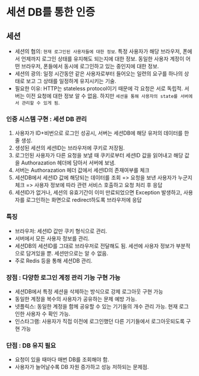 # 세션 DB를 통한 인증

## 세션

- 세션의 협의: `현재 로그인된 사용자들에 대한 정보`. 특정 사용자가 해당 브라우저, 폰에서 언제까지 로그인 상태를 유지해도 되는지에 대한 정보. 동일한 사용자 계정이 어떤 브라우저, 폰들에서 동시에 로그인하고 있는 중인지에 대한 정보.
- 세션의 광의: 일정 시간동안 같은 사용자로부터 들어오는 일련의 요구를 하나의 상태로 보고 그 상태를 일정하게 유지시키는 기술.
- 필요한 이유: HTTP는 stateless protocol이기 때문에 각 요청은 서로 독립적. 서버는 이전 요청에 대한 정보 알 수 없음. 하지만 `세션을 통해 사용자의 state를 서버에서 관리할 수 있게 됨`.

### 인증 시스템 구현 : 세션 DB 관리

1. 사용자가 ID+비번으로 로그인 성공시, 서버는 세션DB에 해당 유저의 데이터를 한 줄 생성.
2. 생성된 세션의 세션ID는 브라우저에 쿠키로 저장됨.
3. 로그인된 사용자가 다른 요청을 보낼 때 쿠키로부터 세션ID 값을 읽어내고 해당 값을 Authorazation 헤더에 담아서 서버에 보냄.
4. 서버는 Authorazation 헤더 값에서 세션ID의 존재여부를 체크
5. 세션DB에서 세션ID 값에 해당되는 데이터를 조회 => 요청을 보낸 사용자가 누군지 체크 => 사용자 정보에 따라 관련 서비스 호출하고 요청 처리 후 응답
6. 세션ID가 없거나, 세션의 유효기간이 이미 만료되었으면 Exception 발생하고, 사용자를 로그인하는 화면으로 redirect하도록 브라우저에 응답

### 특징

- 브라우저: 세션ID 값만 쿠키 형식으로 관리.
- 서버에서 모든 사용자 정보를 관리.
- 세션DB의 세션ID를 그대로 브라우저로 전달해도 됨. 세션에 사용자 정보가 부분적으로 담겨있을 뿐. 세션만으로는 알 수 없음.
- 주로 Redis 등을 통해 세션DB 관리.

### 장점 : 다양한 로그인 계정 관리 기능 구현 가능

- 세션DB에서 특정 세션을 삭제하는 방식으로 강제 로그아웃 구현 가능
- 동일한 계정을 복수의 사용자가 공유하는 문제 예방 가능.
- 넷플릭스: 동일한 계정을 함께 공유할 수 있는 기기들의 개수 관리 가능. 현재 로그인한 사용자 수 확인 가능.
- 인스타그램: 사용자가 직접 이전에 로그인했던 다른 기기들에서 로그아웃되도록 구현 가능

### 단점 : DB 유지 필요

- 요청이 있을 때마다 매번 DB를 조회해야 함.
- 사용자가 늘어날수록 DB 자원 증가하고 성능 저하되는 문제점.
